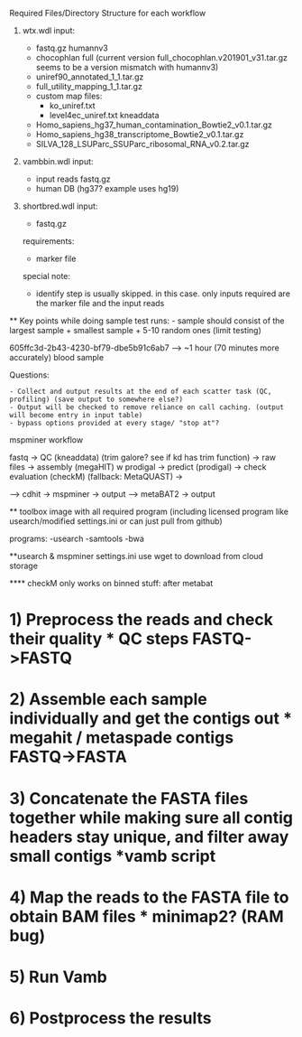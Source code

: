 Required Files/Directory Structure for each workflow

1. wtx.wdl
    input:
    - fastq.gz 
    humannv3
    - chocophlan full (current version full_chocophlan.v201901_v31.tar.gz seems to be a version mismatch with humannv3)
    - uniref90_annotated_1_1.tar.gz
    - full_utility_mapping_1_1.tar.gz
    - custom map files:
        - ko_uniref.txt
        - level4ec_uniref.txt
    kneaddata
    - Homo_sapiens_hg37_human_contamination_Bowtie2_v0.1.tar.gz
    - Homo_sapiens_hg38_transcriptome_Bowtie2_v0.1.tar.gz
    - SILVA_128_LSUParc_SSUParc_ribosomal_RNA_v0.2.tar.gz

2. vambbin.wdl
    input:
    - input reads fastq.gz
    - human DB (hg37? example uses hg19)


3. shortbred.wdl
    input:
    - fastq.gz

    requirements:
    - marker file 

    special note:
    - identify step is usually skipped. in this case. only inputs required are the marker file and the input reads


** Key points while doing sample test runs:
    - sample should consist of the largest sample + smallest sample + 5-10 random ones (limit testing)



605ffc3d-2b43-4230-bf79-dbe5b91c6ab7 --> ~1 hour (70 minutes more accurately) blood sample


Questions:

    - Collect and output results at the end of each scatter task (QC, profiling) (save output to somewhere else?)
    - Output will be checked to remove reliance on call caching. (output will become entry in input table)
    - bypass options provided at every stage/ "stop at"?


mspminer workflow

fastq -> QC (kneaddata) (trim galore? see if kd has trim function) -> raw files -> assembly (megaHIT) w prodigal -> predict (prodigal) -> check evaluation (checkM) (fallback: MetaQUAST) -> 

--> cdhit -> mspminer -> output
--> metaBAT2 -> output

** toolbox image with all required program (including licensed program like usearch/modified settings.ini or can just pull from github)

programs:
    -usearch
    -samtools
    -bwa

**usearch & mspminer settings.ini use wget to download from cloud storage

**** checkM only works on binned stuff: after metabat

# 1) Preprocess the reads and check their quality  * QC steps   FASTQ->FASTQ
# 2) Assemble each sample individually and get the contigs out  * megahit / metaspade contigs  FASTQ->FASTA
# 3) Concatenate the FASTA files together while making sure all contig headers stay unique, and filter away small contigs  *vamb script
# 4) Map the reads to the FASTA file to obtain BAM files  * minimap2? (RAM bug) 
# 5) Run Vamb
# 6) Postprocess the results
